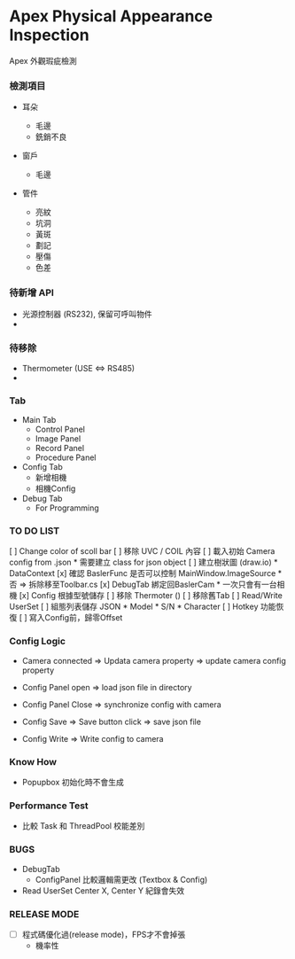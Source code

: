 ﻿
# Apex Physical Appearance Inspection 

Apex 外觀瑕疵檢測 

### 檢測項目

* 耳朵
	* 毛邊
	* 銑銷不良


* 窗戶
	* 毛邊


* 管件
	* 亮紋
	* 坑洞
	* 黃斑
	* 劃記
	* 壓傷
	* 色差

### 待新增 API

* 光源控制器 (RS232), 保留可呼叫物件
* 

### 待移除

* Thermometer (USE <=> RS485)
*

### Tab

* Main Tab
	* Control Panel
	* Image Panel
	* Record Panel
	* Procedure Panel
* Config Tab
	* 新增相機
	* 相機Config
* Debug Tab
	* For Programming


### TO DO LIST

[ ] Change color of scoll bar
[ ] 移除 UVC / COIL 內容 
[ ] 載入初始 Camera config from .json
	* 需要建立 class for json object
[ ] 建立樹狀圖 (draw.io) 
	* DataContext
[x] 確認 BaslerFunc 是否可以控制 MainWindow.ImageSource
	* 否 => 拆除移至Toolbar.cs
[x] DebugTab 綁定回BaslerCam
	* 一次只會有一台相機
[x] Config 根據型號儲存
[ ] 移除 Thermoter ()
[ ] 移除舊Tab
[ ] Read/Write UserSet
[ ] 組態列表儲存 JSON
	* Model
	* S/N
	* Character
[ ] Hotkey 功能恢復
[ ] 寫入Config前，歸零Offset


### Config Logic

* Camera connected => Updata camera property => update camera config property

* Config Panel open => load json file in directory 

* Config Panel Close => synchronize config with camera
 
* Config Save => Save button click => save json file 

* Config Write => Write config to camera

### Know How

* Popupbox 初始化時不會生成

### Performance Test

* 比較 Task 和 ThreadPool 校能差別

### BUGS

* DebugTab
	 * ConfigPanel 比較邏輯需更改 (Textbox & Config)
* Read UserSet Center X, Center Y 紀錄會失效

###  RELEASE MODE 

* [ ] 程式碼優化過(release mode)，FPS才不會掉張
	* 機率性